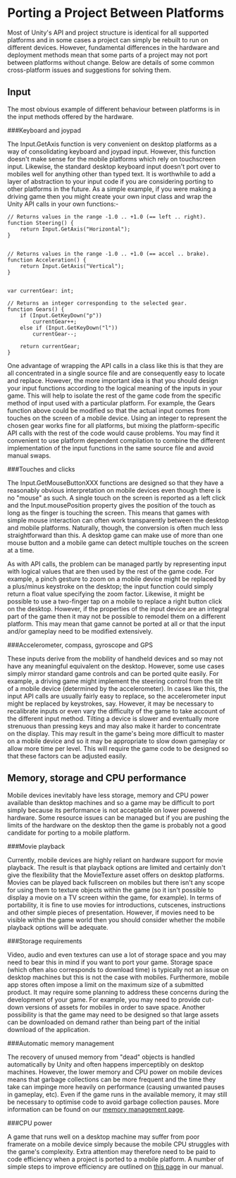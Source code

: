 Porting a Project Between Platforms
===================================


Most of Unity's API and project structure is identical for all supported platforms and in some cases a project can simply be rebuilt to run on different devices. However, fundamental differences in the hardware and deployment methods mean that some parts of a project may not port between platforms without change. Below are details of some common cross-platform issues and suggestions for solving them.


Input
-----


The most obvious example of different behaviour between platforms is in the input methods offered by the hardware. 


###Keyboard and joypad

The <span class=keyword>Input.GetAxis</span> function is very convenient on desktop platforms as a way of consolidating keyboard and joypad input. However, this function doesn't make sense for the mobile platforms which rely on touchscreen input. Likewise, the standard desktop keyboard input doesn't port over to mobiles well for anything other than typed text. It is worthwhile to add a layer of abstraction to your input code if you are considering porting to other platforms in the future. As a simple example, if you were making a driving game then you might create your own input class and wrap the Unity API calls in your own functions:-


````
// Returns values in the range -1.0 .. +1.0 (== left .. right).
function Steering() {
	return Input.GetAxis("Horizontal");
}


// Returns values in the range -1.0 .. +1.0 (== accel .. brake).
function Acceleration() {
	return Input.GetAxis("Vertical");
}


var currentGear: int;

// Returns an integer corresponding to the selected gear.
function Gears() {
	if (Input.GetKeyDown("p"))
		currentGear++;
	else if (Input.GetKeyDown("l"))
		currentGear--;
	
	return currentGear;
}
````


One advantage of wrapping the API calls in a class like this is that they are all concentrated in a single source file and are consequently easy to locate and replace. However, the more important idea is that you should design your input functions according to the logical meaning of the inputs in your game. This will help to isolate the rest of the game code from the specific method of input used with a particular platform. For example, the Gears function above could be modified so that the actual input comes from touches on the screen of a mobile device. Using an integer to represent the chosen gear works fine for all platforms, but mixing the platform-specific API calls with the rest of the code would cause problems. You may find it convenient to use platform dependent compilation to combine the different implementation of the input functions in the same source file and avoid manual swaps.


###Touches and clicks

The <span class=keyword>Input.GetMouseButtonXXX</span> functions are designed so that they have a reasonably obvious interpretation on mobile devices even though there is no "mouse" as such. A single touch on the screen is reported as a left click and the <span class=keyword>Input.mousePosition</span> property gives the position of the touch as long as the finger is touching the screen. This means that games with simple mouse interaction can often work transparently between the desktop and mobile platforms. Naturally, though, the conversion is often much less straightforward than this. A desktop game can make use of more than one mouse button and a mobile game can detect multiple touches on the screen at a time.

As with API calls, the problem can be managed partly by representing input with logical values that are then used by the rest of the game code. For example, a pinch gesture to zoom on a mobile device might be replaced by a plus/minus keystroke on the desktop; the input function could simply return a float value specifying the zoom factor. Likewise, it might be possible to use a two-finger tap on a mobile to replace a right button click on the desktop. However, if the properties of the input device are an integral part of the game then it may not be possible to remodel them on a different platform. This may mean that game cannot be ported at all or that the input and/or gameplay need to be modified extensively.



###Accelerometer, compass, gyroscope and GPS

These inputs derive from the mobility of handheld devices and so may not have any meaningful equivalent on the desktop. However, some use cases simply mirror standard game controls and can be ported quite easily. For example, a driving game might implement the steering control from the tilt of a mobile device (determined by the accelerometer). In cases like this, the input API calls are usually fairly easy to replace, so the accelerometer input might be replaced by keystrokes, say. However, it may be necessary to recalibrate inputs or even vary the difficulty of the game to take account of the different input method. Tilting a device is slower and eventually more strenuous than pressing keys and may also make it harder to concentrate on the display. This may result in the game's being more difficult to master on a mobile device and so it may be appropriate to slow down gameplay or allow more time per level. This will require the game code to be designed so that these factors can be adjusted easily.


Memory, storage and CPU performance
-----------------------------------


Mobile devices inevitably have less storage, memory and CPU power available than desktop machines and so a game may be difficult to port simply because its performance is not acceptable on lower powered hardware. Some resource issues can be managed but if you are pushing the limits of the hardware on the desktop then the game is probably not a good candidate for porting to a mobile platform.


###Movie playback

Currently, mobile devices are highly reliant on hardware support for movie playback. The result is that playback options are limited and certainly don't give the flexibility that the MovieTexture asset offers on desktop platforms. Movies can be played back fullscreen on mobiles but there isn't any scope for using them to texture objects within the game (so it isn't possible to display a movie on a TV screen within the game, for example). In terms of portability, it is fine to use movies for introductions, cutscenes, instructions and other simple pieces of presentation. However, if movies need to be visible within the game world then you should consider whether the mobile playback options will be adequate. 


###Storage requirements

Video, audio and even textures can use a lot of storage space and you may need to bear this in mind if you want to port your game. Storage space (which often also corresponds to download time) is typically not an issue on desktop machines but this is not the case with mobiles. Furthermore, mobile app stores often impose a limit on the maximum size of a submitted product. It may require some planning to address these concerns during the development of your game. For example, you may need to provide cut-down versions of assets for mobiles in order to save space. Another possibility is that the game may need to be designed so that large assets can be downloaded on demand rather than being part of the initial download of the application.


###Automatic memory management

The recovery of unused memory from "dead" objects is handled automatically by Unity and often happens imperceptibly on desktop machines. However, the lower memory and CPU power on mobile devices means that garbage collections can be more frequent and the time they take can impinge more heavily on performance (causing unwanted pauses in gameplay, etc). Even if the game runs in the available memory, it may still be necessary to optimise code to avoid garbage collection pauses. More information can be found on our [memory management page](UnderstandingAutomaticMemoryManagement.html).


###CPU power

A game that runs well on a desktop machine may suffer from poor framerate on a mobile device simply because the mobile CPU struggles with the game's complexity. Extra attention may therefore need to be paid to code efficiency when a project is ported to a mobile platform. A number of simple steps to improve efficiency are outlined on [this page](iphone-performance.html) in our manual.
